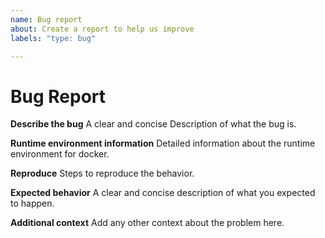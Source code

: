 ```yaml
---
name: Bug report
about: Create a report to help us improve
labels: "type: bug"

---
```


# Bug Report

**Describe the bug**
A clear and concise Description of what the bug is.

**Runtime environment information**
Detailed information about the runtime environment for docker.

**Reproduce**
Steps to reproduce the behavior.

**Expected behavior**
A clear and concise description of what you expected to happen.

**Additional context**
Add any other context about the problem here.
